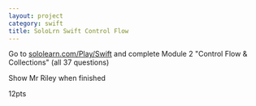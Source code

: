 ```yaml
---
layout: project
category: swift
title: SoloLrn Swift Control Flow
---
```


Go to [sololearn.com/Play/Swift](https://www.sololearn.com/Play/Swift) and complete Module 2 "Control Flow & Collections" (all 37 questions)

Show Mr Riley when finished

12pts
